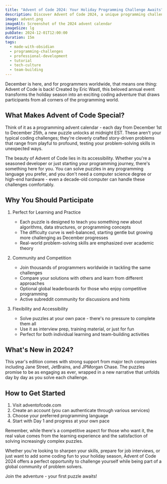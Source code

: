 ```yaml
---
title: "Advent of Code 2024: Your Holiday Programming Challenge Awaits"
description: Discover Advent of Code 2024, a unique programming challenge that turns December into a coding adventure. With daily puzzles ranging from beginner-friendly to expert level, this free event lets you practice coding skills, compete globally, and join a vibrant community of developers. Learn how to get started and make the most of this holiday coding tradition.
image: advent.png
imageAlt: Screenshot of the 2024 advent calendar
imageSize: lg
pubDate: 2024-12-01T12:00:00
duration: 15m
tags:
  - made-with-obsidian
  - programming-challenges
  - professional-development
  - tutorial
  - tech-culture
  - team-building 
---
```


December is here, and for programmers worldwide, that means one thing: Advent of Code is back! Created by Eric Wastl, this beloved annual event transforms the holiday season into an exciting coding adventure that draws participants from all corners of the programming world.

## What Makes Advent of Code Special?

Think of it as a programming advent calendar - each day from December 1st to December 25th, a new puzzle unlocks at midnight EST. These aren't your typical coding challenges; they're cleverly crafted story-driven problems that range from playful to profound, testing your problem-solving skills in unexpected ways.

The beauty of Advent of Code lies in its accessibility. Whether you're a seasoned developer or just starting your programming journey, there's something here for you. You can solve puzzles in any programming language you prefer, and you don't need a computer science degree or high-end hardware - even a decade-old computer can handle these challenges comfortably.

## Why You Should Participate

1. Perfect for Learning and Practice
   - Each puzzle is designed to teach you something new about algorithms, data structures, or programming concepts
   - The difficulty curve is well-balanced, starting gentle but growing more challenging as December progresses
   - Real-world problem-solving skills are emphasized over academic theory

2. Community and Competition
   - Join thousands of programmers worldwide in tackling the same challenges
   - Compare your solutions with others and learn from different approaches
   - Optional global leaderboards for those who enjoy competitive programming
   - Active subreddit community for discussions and hints

3. Flexibility and Accessibility
   - Solve puzzles at your own pace - there's no pressure to complete them all
   - Use it as interview prep, training material, or just for fun
   - Perfect for both individual learning and team-building activities

## What's New in 2024?

This year's edition comes with strong support from major tech companies including Jane Street, JetBrains, and JPMorgan Chase. The puzzles promise to be as engaging as ever, wrapped in a new narrative that unfolds day by day as you solve each challenge.

## How to Get Started

1. Visit adventofcode.com
2. Create an account (you can authenticate through various services)
3. Choose your preferred programming language
4. Start with Day 1 and progress at your own pace

Remember, while there's a competitive aspect for those who want it, the real value comes from the learning experience and the satisfaction of solving increasingly complex puzzles.

Whether you're looking to sharpen your skills, prepare for job interviews, or just want to add some coding fun to your holiday season, Advent of Code 2024 offers a perfect opportunity to challenge yourself while being part of a global community of problem solvers.

Join the adventure - your first puzzle awaits!
